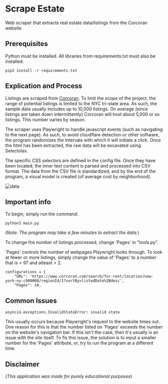 <h1> Scrape Estate</h1>

Web scraper that extracts real estate data/listings from the Corcoran website. 

## Prerequisites 

Python must be installed. All libraries from requirements.txt must also be installed. 

```
pip3 install -r requirements.txt
```

## Explication and Process

Listings are scraped from [Corcoran](https://www.corcoran.com/search/for-rent/location/new-york-ny-c900008/regionId/1?sortBy=listedDate%2Bdesc). To limit the scope of the project, the range of potential listings is limited to the NYC tri-state area. As such, the sample data usually includes up to 10,000 listings. On average (since listings are taken down intermittently) Corcoran will host about 5,000 or so listings. This number varies by season. 

The scraper uses Playwright to handle javascript events (such as navigating to the next page). As such, to avoid cloudflare detection or other software, the program randomizes the intervals with which it will initiate a click. Once the html has been extracted, the raw data will be excavated using Selectolax. 

The specific CSS selectors are defined in the config file. Once they have been located, the inner text content is parsed and processed into CSV format. The data from the CSV file is standardized, and by the end of the program, a visual model is created (of average cost by neighborhood). 

![data](https://i.postimg.cc/yd6YQw8c/Screenshot-79.png)

## Important info 

To begin, simply run the command: 

```python3 main.py```

(*Note: The program may take a few minutes to extract the data.*)

To change the number of listings processed, change 'Pages' in "tools.py".

'Pages' controls the number of webpages Playwright looks through. To look at fewer or more listings, simply change the value of 'Pages' to a number that is < 97 and atleast > 2. 

```
configurations = {
    "URL": 'https://www.corcoran.com/search/for-rent/location/new-york-ny-c900008/regionId/1?sortBy=listedDate%2Bdesc',
    "Pages": 10,
```
## Common Issues 

```asyncio.exceptions.InvalidStateError: invalid state```

This usually occurs because Playwright's request to the website times out. One reason for this is that the number listed on 'Pages' exceeds the number on the website's navigation bar. If this isn't the case, then it's usually is an issue with the site itself. To fix this issue, the solution is to input a smaller number for the 'Pages' attribute, or, try to run the program at a different time. 

## Disclaimer

(*This application was made for purely educational purposes*)
